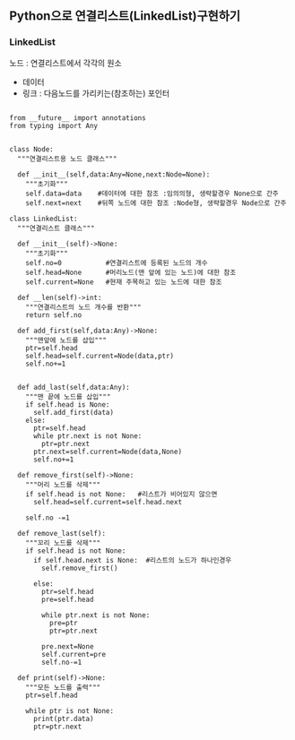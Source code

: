 ## Python으로 연결리스트(LinkedList)구현하기

### LinkedList
 
노드 : 연결리스트에서 각각의 원소
 * 데이터
 * 링크 : 다음노드를 가리키는(참조하는) 포인터

<pre>
<code>
from __future__ import annotations
from typing import Any


class Node:
  """연결리스트용 노드 클래스"""
  
  def __init__(self,data:Any=None,next:Node=None):
    """초기화"""
    self.data=data    #데이터에 대한 참조 :임의의형, 생략할경우 None으로 간주
    self.next=next    #뒤쪽 노드에 대한 참조 :Node형, 생략할경우 Node으로 간주

class LinkedList:
  """연결리스트 클래스"""
  
  def __init__(self)->None:
    """초기화"""
    self.no=0           #연결리스트에 등록된 노드의 개수
    self.head=None      #머리노드(맨 앞에 있는 노드)에 대한 참조
    self.current=None   #현재 주목하고 있는 노드에 대한 참조
    
  def __len(self)->int:
    """연결리스트의 노드 개수를 반환"""
    return self.no

  def add_first(self,data:Any)->None:
    """맨앞에 노드를 삽입"""
    ptr=self.head
    self.head=self.current=Node(data,ptr) 
    self.no+=1


  def add_last(self,data:Any):
    """맨 끝에 노드를 삽입"""
    if self.head is None:
      self.add_first(data)  
    else:
      ptr=self.head
      while ptr.next is not None:   
        ptr=ptr.next
      ptr.next=self.current=Node(data,None)
      self.no+=1

  def remove_first(self)->None:
    """머리 노드를 삭제"""
    if self.head is not None:   #리스트가 비어있지 않으면
      self.head=self.current=self.head.next

    self.no -=1

  def remove_last(self):
    """꼬리 노드를 삭제"""
    if self.head is not None:
      if self.head.next is None:  #리스트의 노드가 하나인경우
        self.remove_first()
      
      else:
        ptr=self.head
        pre=self.head

        while ptr.next is not None:
          pre=ptr
          ptr=ptr.next

        pre.next=None
        self.current=pre
        self.no-=1

  def print(self)->None:
    """모든 노드를 출력"""
    ptr=self.head

    while ptr is not None:
      print(ptr.data)
      ptr=ptr.next
</code>
</pre>


